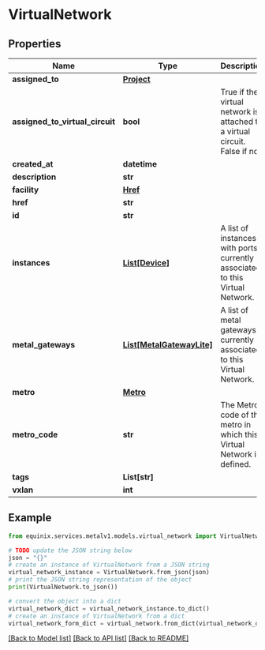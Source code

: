 # VirtualNetwork


## Properties

Name | Type | Description | Notes
------------ | ------------- | ------------- | -------------
**assigned_to** | [**Project**](Project.md) |  | [optional] 
**assigned_to_virtual_circuit** | **bool** | True if the virtual network is attached to a virtual circuit. False if not. | [optional] 
**created_at** | **datetime** |  | [optional] 
**description** | **str** |  | [optional] 
**facility** | [**Href**](Href.md) |  | [optional] 
**href** | **str** |  | [optional] 
**id** | **str** |  | [optional] 
**instances** | [**List[Device]**](Device.md) | A list of instances with ports currently associated to this Virtual Network. | [optional] 
**metal_gateways** | [**List[MetalGatewayLite]**](MetalGatewayLite.md) | A list of metal gateways currently associated to this Virtual Network. | [optional] 
**metro** | [**Metro**](Metro.md) |  | [optional] 
**metro_code** | **str** | The Metro code of the metro in which this Virtual Network is defined. | [optional] 
**tags** | **List[str]** |  | [optional] 
**vxlan** | **int** |  | [optional] 

## Example

```python
from equinix.services.metalv1.models.virtual_network import VirtualNetwork

# TODO update the JSON string below
json = "{}"
# create an instance of VirtualNetwork from a JSON string
virtual_network_instance = VirtualNetwork.from_json(json)
# print the JSON string representation of the object
print(VirtualNetwork.to_json())

# convert the object into a dict
virtual_network_dict = virtual_network_instance.to_dict()
# create an instance of VirtualNetwork from a dict
virtual_network_form_dict = virtual_network.from_dict(virtual_network_dict)
```
[[Back to Model list]](../README.md#documentation-for-models) [[Back to API list]](../README.md#documentation-for-api-endpoints) [[Back to README]](../README.md)


